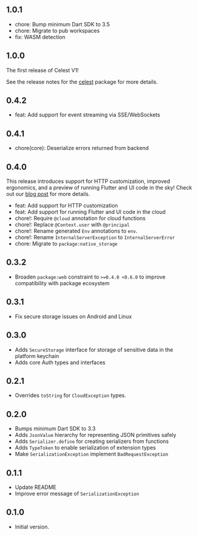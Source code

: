 ## 1.0.1

- chore: Bump minimum Dart SDK to 3.5
- chore: Migrate to pub workspaces
- fix: WASM detection

## 1.0.0

The first release of Celest V1!

See the release notes for the [celest](https://pub.dev/packages/celest) package for more details.

## 0.4.2

- feat: Add support for event streaming via SSE/WebSockets

## 0.4.1

- chore(core): Deserialize errors returned from backend

## 0.4.0

This release introduces support for HTTP customization, improved ergonomics, and a preview of running Flutter and UI code in the sky! 
Check out our [blog post](https://celest.dev/blog/fluttering-in-the-sky) for more details.

- feat: Add support for HTTP customization
- feat: Add support for running Flutter and UI code in the cloud
- chore!: Require `@cloud` annotation for cloud functions
- chore!: Replace `@Context.user` with `@principal`
- chore!: Rename generated `Env` annotations to `env`.
- chore!: Rename `InternalServerException` to `InternalServerError`
- chore: Migrate to `package:native_storage`

## 0.3.2

- Broaden `package:web` constraint to `>=0.4.0 <0.6.0` to improve compatibility with package ecosystem

## 0.3.1

- Fix secure storage issues on Android and Linux

## 0.3.0

- Adds `SecureStorage` interface for storage of sensitive data in the platform keychain
- Adds core Auth types and interfaces

## 0.2.1

- Overrides `toString` for `CloudException` types.

## 0.2.0

- Bumps minimum Dart SDK to 3.3
- Adds `JsonValue` hierarchy for representing JSON primitives safely
- Adds `Serializer.define` for creating serializers from functions
- Adds `TypeToken` to enable serialization of extension types
- Make `SerializationException` implement `BadRequestException`

## 0.1.1

- Update README
- Improve error message of `SerializationException`

## 0.1.0

- Initial version.
